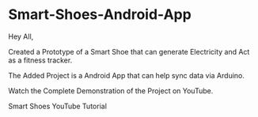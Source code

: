 # Smart-Shoes-Android-App

Hey All,

Created a Prototype of a Smart Shoe that can generate Electricity and Act as a fitness tracker.

The Added Project is a Android App that can help sync data via Arduino.

Watch the Complete Demonstration of the Project on YouTube.

Smart Shoes YouTube Tutorial

